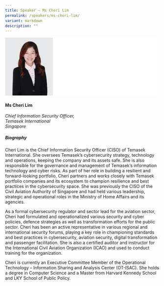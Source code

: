 ```yaml
---
title: Speaker – Ms Cheri Lim
permalink: /speakers/ms-cheri-lim/
variant: markdown
description: ""
---
```

![](/images/2024%20speakers/Cherie_Lim.png)
#### **Ms Cheri Lim**

*Chief Information Security Officer, <br> Temasek International<br>Singapore*

##### **Biography**
Cheri Lim is the Chief Information Security Officer (CISO) of Temasek International. She oversees Temasek’s cybersecurity strategy, technology and operations, keeping the company and its assets safe. She is also responsible for the governance and management of Temasek’s information technology and cyber risks. As part of her role in building a resilient and forward-looking portfolio, Cheri partners and works closely with Temasek portfolio companies and its ecosystem to champion resilience and best practices in the cybersecurity space. She was previously the CISO of the Civil Aviation Authority of Singapore and had held various leadership, strategic and operational roles in the Ministry of Home Affairs and its agencies.

As a formal cybersecurity regulator and sector lead for the aviation sector, Cheri had formulated and operationalized various security and cyber policies, defence strategies as well as transformation efforts for the public sector. Cheri has been an active representative in various regional and international security forums, playing a key role in championing standards and best practices in cybersecurity, aviation security, digital transformation and passenger facilitation. She is also a certified auditor and instructor for the International Civil Aviation Organization (ICAO) and used to conduct training for the organization.

Cheri is currently an Executive Committee Member of the Operational Technology – Information Sharing and Analysis Center (OT-ISAC). She holds a degree in Computer Science and a Master from Harvard Kennedy School and LKY School of Public Policy.